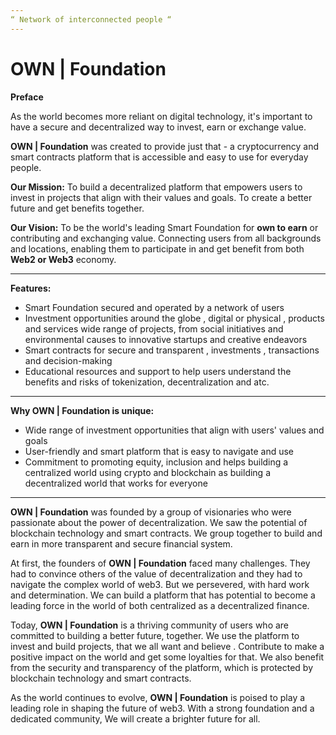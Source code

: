 ```yaml
---
“ Network of interconnected people “
---
```


# OWN | Foundation

**Preface**&#x20;

As the world becomes more reliant on digital technology, it's important to have a secure and decentralized way to invest, earn or exchange value.  &#x20;

**OWN | Foundation** was created to provide just that - a cryptocurrency and smart contracts platform that is accessible and easy to use for everyday people.

**Our Mission:** To build a decentralized platform that empowers users to invest in projects that align with their values and goals. To create a better future and get benefits together.

**Our Vision:** To be the world's leading Smart Foundation for **own to earn** or contributing and exchanging value.  Connecting users from all backgrounds and locations, enabling them to participate in and get benefit from both **Web2 or Web3** economy.

****

**Features:**

* Smart Foundation secured and operated by a network of users
* Investment opportunities around the globe , digital or physical , products and services wide range of projects, from social initiatives and environmental causes to innovative startups and creative endeavors
* Smart contracts for secure and transparent , investments , transactions and decision-making
* Educational resources and support to help users understand the benefits and risks of tokenization, decentralization and atc.

****

**Why OWN | Foundation is unique:**

* Wide range of investment opportunities that align with users' values and goals
* User-friendly and smart platform that is easy to navigate and use
* Commitment to promoting equity, inclusion and helps building a centralized world using crypto and blockchain as building  a decentralized world that works for everyone

****

**OWN | Foundation** was founded by a group of visionaries who were passionate about the power of decentralization. We saw the potential of blockchain technology and smart contracts. We group together to build and earn in more transparent and secure financial system.

At first, the founders of **OWN | Foundation** faced many challenges. They had to convince others of the value of decentralization and they had to navigate the complex world of web3. But we persevered, with hard work and determination. We can build a platform that has potential to become a leading force in the world of both centralized as a decentralized finance.

Today, **OWN | Foundation** is a thriving community of users who are committed to building a better future, together. We use the platform to invest and build projects, that we all want and believe . Contribute to make a positive impact on the world and get some loyalties for that. We also benefit from the security and transparency of the platform, which is protected by blockchain technology and smart contracts.

As the world continues to evolve, **OWN | Foundation** is poised to play a leading role in shaping the future of web3. With a strong foundation and a dedicated community, We will create a brighter future for all.
